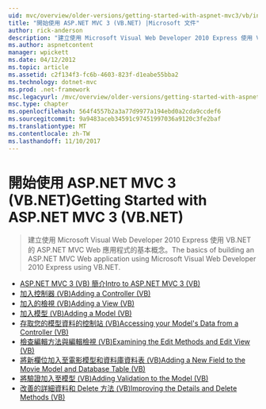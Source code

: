 ```yaml
---
uid: mvc/overview/older-versions/getting-started-with-aspnet-mvc3/vb/index
title: "開始使用 ASP.NET MVC 3 (VB.NET) |Microsoft 文件"
author: rick-anderson
description: "建立使用 Microsoft Visual Web Developer 2010 Express 使用 VB.NET 的 ASP.NET MVC Web 應用程式的基本概念。"
ms.author: aspnetcontent
manager: wpickett
ms.date: 04/12/2012
ms.topic: article
ms.assetid: c2f134f3-fc6b-4603-823f-d1eabe55bba2
ms.technology: dotnet-mvc
ms.prod: .net-framework
msc.legacyurl: /mvc/overview/older-versions/getting-started-with-aspnet-mvc3/vb
msc.type: chapter
ms.openlocfilehash: 564f4557b2a3a77d9977a194ebd0a2cda9ccdef6
ms.sourcegitcommit: 9a9483aceb34591c97451997036a9120c3fe2baf
ms.translationtype: MT
ms.contentlocale: zh-TW
ms.lasthandoff: 11/10/2017
---
```

<a name="getting-started-with-aspnet-mvc-3-vbnet"></a><span data-ttu-id="09038-103">開始使用 ASP.NET MVC 3 (VB.NET)</span><span class="sxs-lookup"><span data-stu-id="09038-103">Getting Started with ASP.NET MVC 3 (VB.NET)</span></span>
====================
> <span data-ttu-id="09038-104">建立使用 Microsoft Visual Web Developer 2010 Express 使用 VB.NET 的 ASP.NET MVC Web 應用程式的基本概念。</span><span class="sxs-lookup"><span data-stu-id="09038-104">The basics of building an ASP.NET MVC Web application using Microsoft Visual Web Developer 2010 Express using VB.NET.</span></span>


- [<span data-ttu-id="09038-105">ASP.NET MVC 3 (VB) 簡介</span><span class="sxs-lookup"><span data-stu-id="09038-105">Intro to ASP.NET MVC 3 (VB)</span></span>](intro-to-aspnet-mvc-3.md)
- [<span data-ttu-id="09038-106">加入控制器 (VB)</span><span class="sxs-lookup"><span data-stu-id="09038-106">Adding a Controller (VB)</span></span>](adding-a-controller.md)
- [<span data-ttu-id="09038-107">加入的檢視 (VB)</span><span class="sxs-lookup"><span data-stu-id="09038-107">Adding a View (VB)</span></span>](adding-a-view.md)
- [<span data-ttu-id="09038-108">加入模型 (VB)</span><span class="sxs-lookup"><span data-stu-id="09038-108">Adding a Model (VB)</span></span>](adding-a-model.md)
- [<span data-ttu-id="09038-109">存取您的模型資料的控制站 (VB)</span><span class="sxs-lookup"><span data-stu-id="09038-109">Accessing your Model's Data from a Controller (VB)</span></span>](accessing-your-models-data-from-a-controller.md)
- [<span data-ttu-id="09038-110">檢查編輯方法與編輯檢視 (VB)</span><span class="sxs-lookup"><span data-stu-id="09038-110">Examining the Edit Methods and Edit View (VB)</span></span>](examining-the-edit-methods-and-edit-view.md)
- [<span data-ttu-id="09038-111">將新欄位加入至電影模型和資料庫資料表 (VB)</span><span class="sxs-lookup"><span data-stu-id="09038-111">Adding a New Field to the Movie Model and Database Table (VB)</span></span>](adding-a-new-field.md)
- [<span data-ttu-id="09038-112">將驗證加入至模型 (VB)</span><span class="sxs-lookup"><span data-stu-id="09038-112">Adding Validation to the Model (VB)</span></span>](adding-validation-to-the-model.md)
- [<span data-ttu-id="09038-113">改善的詳細資料和 Delete 方法 (VB)</span><span class="sxs-lookup"><span data-stu-id="09038-113">Improving the Details and Delete Methods (VB)</span></span>](improving-the-details-and-delete-methods.md)

